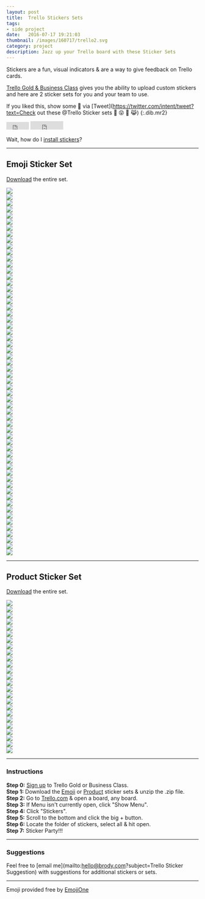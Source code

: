 ```yaml
---
layout: post
title:  Trello Stickers Sets
tags:
- side project
date:   2016-07-17 19:21:03
thumbnail: /images/160717/trello2.svg
category: project
description: Jazz up your Trello board with these Sticker Sets
---
```


Stickers are a fun, visual indicators & are a way to give feedback on Trello cards. 

[Trello Gold & Business Class](https://trello.com/brodymaclean/recommend) gives you the ability to upload custom stickers and here are 2 sticker sets for you and your team to use.

If you liked this, show some 💖 via [Tweet](https://twitter.com/intent/tweet?text=Check out these @Trello Sticker sets 🎉 😝 🎁 😹)
{:.dib.mr2}

<iframe src="https://www.facebook.com/plugins/share_button.php?href=http%3A%2F%2Fbrody.com%2Ftrello-stickers&amp;layout=button&amp;size=small&amp;mobile_iframe=true&amp;width=59&amp;height=20&amp;appId" width="59" height="20" scrolling="no" frameborder="0" allowtransparency="true" kwframeid="1" class="dib mr2"></iframe>
<iframe src="http://c.yvoschaap.com/producthunt/counter.html#href=http%3A%2F%2Fwww.producthunt.com%2Fr%2Fb3ca8dbeac66d7%2F69961&amp;layout=wide" width="86" height="22" scrolling="no" frameborder="0" allowtransparency="true" kwframeid="2" class="dib"></iframe>

Wait, how do I [install stickers](#sticker-instuctions)?

***

## Emoji Sticker Set

[Download](https://github.com/brody/trello-stickers/raw/master/emoji/emoji%20stickers.zip) the entire set.

<div class="row dib">
<div class="w-25 w-20-ns fl pa1 w-25 w-20-ns fl pa1 pa2-ns"><img src="https://raw.githubusercontent.com/brody/trello-stickers/master/emoji/money mouth.png"></div>
<div class="w-25 w-20-ns fl pa1 w-25 w-20-ns fl pa1 pa2-ns"><img src="https://raw.githubusercontent.com/brody/trello-stickers/master/emoji/nerd.png"></div>
<div class="w-25 w-20-ns fl pa1 w-25 w-20-ns fl pa1 pa2-ns"><img src="https://raw.githubusercontent.com/brody/trello-stickers/master/emoji/grinning face with smiling eyes.png"></div>
<div class="w-25 w-20-ns fl pa1 w-25 w-20-ns fl pa1 pa2-ns"><img src="https://raw.githubusercontent.com/brody/trello-stickers/master/emoji/astonished face.png"></div>
<div class="w-25 w-20-ns fl pa1 w-25 w-20-ns fl pa1 pa2-ns"><img src="https://raw.githubusercontent.com/brody/trello-stickers/master/emoji/face savouring delicious food.png"></div>
<div class="w-25 w-20-ns fl pa1 w-25 w-20-ns fl pa1 pa2-ns"><img src="https://raw.githubusercontent.com/brody/trello-stickers/master/emoji/face with stuck-out tongue and winking eye.png"></div>
<div class="w-25 w-20-ns fl pa1 w-25 w-20-ns fl pa1 pa2-ns"><img src="https://raw.githubusercontent.com/brody/trello-stickers/master/emoji/smiling face with heart-shaped eyes.png"></div>
<div class="w-25 w-20-ns fl pa1 w-25 w-20-ns fl pa1 pa2-ns"><img src="https://raw.githubusercontent.com/brody/trello-stickers/master/emoji/white frowning face.png"></div>
<div class="w-25 w-20-ns fl pa1 w-25 w-20-ns fl pa1 pa2-ns"><img src="https://raw.githubusercontent.com/brody/trello-stickers/master/emoji/thinking face.png"></div>
<div class="w-25 w-20-ns fl pa1 w-25 w-20-ns fl pa1 pa2-ns"><img src="https://raw.githubusercontent.com/brody/trello-stickers/master/emoji/dizzy face.png"></div>
<div class="w-25 w-20-ns fl pa1 w-25 w-20-ns fl pa1 pa2-ns"><img src="https://raw.githubusercontent.com/brody/trello-stickers/master/emoji/rolling on the floor laughing.png"></div>
<div class="w-25 w-20-ns fl pa1 w-25 w-20-ns fl pa1 pa2-ns"><img src="https://raw.githubusercontent.com/brody/trello-stickers/master/emoji/face with thermometer.png"></div>
<div class="w-25 w-20-ns fl pa1 w-25 w-20-ns fl pa1 pa2-ns"><img src="https://raw.githubusercontent.com/brody/trello-stickers/master/emoji/face with head-bandage.png"></div>
<div class="w-25 w-20-ns fl pa1 w-25 w-20-ns fl pa1 pa2-ns"><img src="https://raw.githubusercontent.com/brody/trello-stickers/master/emoji/grinning face.png"></div>
<div class="w-25 w-20-ns fl pa1 w-25 w-20-ns fl pa1 pa2-ns"><img src="https://raw.githubusercontent.com/brody/trello-stickers/master/emoji/face palm.png"></div>
<div class="w-25 w-20-ns fl pa1 w-25 w-20-ns fl pa1 pa2-ns"><img src="https://raw.githubusercontent.com/brody/trello-stickers/master/emoji/sign of the horns.png"></div>
<div class="w-25 w-20-ns fl pa1 w-25 w-20-ns fl pa1 pa2-ns"><img src="https://raw.githubusercontent.com/brody/trello-stickers/master/emoji/clapping hands sign.png"></div>
<div class="w-25 w-20-ns fl pa1 w-25 w-20-ns fl pa1 pa2-ns"><img src="https://raw.githubusercontent.com/brody/trello-stickers/master/emoji/thumbs down sign.png"></div>
<div class="w-25 w-20-ns fl pa1 w-25 w-20-ns fl pa1 pa2-ns"><img src="https://raw.githubusercontent.com/brody/trello-stickers/master/emoji/thumbs up sign.png"></div>
<div class="w-25 w-20-ns fl pa1 w-25 w-20-ns fl pa1 pa2-ns"><img src="https://raw.githubusercontent.com/brody/trello-stickers/master/emoji/victory hand.png"></div>
<div class="w-25 w-20-ns fl pa1 w-25 w-20-ns fl pa1 pa2-ns"><img src="https://raw.githubusercontent.com/brody/trello-stickers/master/emoji/ok hand sign.png"></div>
<div class="w-25 w-20-ns fl pa1 w-25 w-20-ns fl pa1 pa2-ns"><img src="https://raw.githubusercontent.com/brody/trello-stickers/master/emoji/father christmas.png"></div>
<div class="w-25 w-20-ns fl pa1 w-25 w-20-ns fl pa1 pa2-ns"><img src="https://raw.githubusercontent.com/brody/trello-stickers/master/emoji/pouting face.png"></div>
<div class="w-25 w-20-ns fl pa1 w-25 w-20-ns fl pa1 pa2-ns"><img src="https://raw.githubusercontent.com/brody/trello-stickers/master/emoji/smiling face with horns.png"></div>
<div class="w-25 w-20-ns fl pa1 w-25 w-20-ns fl pa1 pa2-ns"><img src="https://raw.githubusercontent.com/brody/trello-stickers/master/emoji/reversed hand with middle finger extended.png"></div>
<div class="w-25 w-20-ns fl pa1 w-25 w-20-ns fl pa1 pa2-ns"><img src="https://raw.githubusercontent.com/brody/trello-stickers/master/emoji/construction worker.png"></div>
<div class="w-25 w-20-ns fl pa1 w-25 w-20-ns fl pa1 pa2-ns"><img src="https://raw.githubusercontent.com/brody/trello-stickers/master/emoji/monkey face.png"></div>
<div class="w-25 w-20-ns fl pa1 w-25 w-20-ns fl pa1 pa2-ns"><img src="https://raw.githubusercontent.com/brody/trello-stickers/master/emoji/hear-no-evil monkey.png"></div>
<div class="w-25 w-20-ns fl pa1 w-25 w-20-ns fl pa1 pa2-ns"><img src="https://raw.githubusercontent.com/brody/trello-stickers/master/emoji/see-no-evil monkey.png"></div>
<div class="w-25 w-20-ns fl pa1 w-25 w-20-ns fl pa1 pa2-ns"><img src="https://raw.githubusercontent.com/brody/trello-stickers/master/emoji/speak-no-evil monkey.png"></div>
<div class="w-25 w-20-ns fl pa1 w-25 w-20-ns fl pa1 pa2-ns"><img src="https://raw.githubusercontent.com/brody/trello-stickers/master/emoji/dog.png"></div>
<div class="w-25 w-20-ns fl pa1 w-25 w-20-ns fl pa1 pa2-ns"><img src="https://raw.githubusercontent.com/brody/trello-stickers/master/emoji/dog face.png"></div>
<div class="w-25 w-20-ns fl pa1 w-25 w-20-ns fl pa1 pa2-ns"><img src="https://raw.githubusercontent.com/brody/trello-stickers/master/emoji/grinning cat face with smiling eyes.png"></div>
<div class="w-25 w-20-ns fl pa1 w-25 w-20-ns fl pa1 pa2-ns"><img src="https://raw.githubusercontent.com/brody/trello-stickers/master/emoji/cat face with tears of joy.png"></div>
<div class="w-25 w-20-ns fl pa1 w-25 w-20-ns fl pa1 pa2-ns"><img src="https://raw.githubusercontent.com/brody/trello-stickers/master/emoji/weary cat face.png"></div>
<div class="w-25 w-20-ns fl pa1 w-25 w-20-ns fl pa1 pa2-ns"><img src="https://raw.githubusercontent.com/brody/trello-stickers/master/emoji/bird.png"></div>
<div class="w-25 w-20-ns fl pa1 w-25 w-20-ns fl pa1 pa2-ns"><img src="https://raw.githubusercontent.com/brody/trello-stickers/master/emoji/poop.png"></div>
<div class="w-25 w-20-ns fl pa1 w-25 w-20-ns fl pa1 pa2-ns"><img src="https://raw.githubusercontent.com/brody/trello-stickers/master/emoji/fire.png"></div>
<div class="w-25 w-20-ns fl pa1 w-25 w-20-ns fl pa1 pa2-ns"><img src="https://raw.githubusercontent.com/brody/trello-stickers/master/emoji/party popper.png"></div>
<div class="w-25 w-20-ns fl pa1 w-25 w-20-ns fl pa1 pa2-ns"><img src="https://raw.githubusercontent.com/brody/trello-stickers/master/emoji/gift.png"></div>
<div class="w-25 w-20-ns fl pa1 w-25 w-20-ns fl pa1 pa2-ns"><img src="https://raw.githubusercontent.com/brody/trello-stickers/master/emoji/high voltage sign.png"></div>
<div class="w-25 w-20-ns fl pa1 w-25 w-20-ns fl pa1 pa2-ns"><img src="https://raw.githubusercontent.com/brody/trello-stickers/master/emoji/eggplant.png"></div>
<div class="w-25 w-20-ns fl pa1 w-25 w-20-ns fl pa1 pa2-ns"><img src="https://raw.githubusercontent.com/brody/trello-stickers/master/emoji/cake.png"></div>
<div class="w-25 w-20-ns fl pa1 w-25 w-20-ns fl pa1 pa2-ns"><img src="https://raw.githubusercontent.com/brody/trello-stickers/master/emoji/pencil.png"></div>
<div class="w-25 w-20-ns fl pa1 w-25 w-20-ns fl pa1 pa2-ns"><img src="https://raw.githubusercontent.com/brody/trello-stickers/master/emoji/collision symbol.png"></div>
<div class="w-25 w-20-ns fl pa1 w-25 w-20-ns fl pa1 pa2-ns"><img src="https://raw.githubusercontent.com/brody/trello-stickers/master/emoji/warning sign.png"></div>
<div class="w-25 w-20-ns fl pa1 w-25 w-20-ns fl pa1 pa2-ns"><img src="https://raw.githubusercontent.com/brody/trello-stickers/master/emoji/star.png"></div>
<div class="w-25 w-20-ns fl pa1 w-25 w-20-ns fl pa1 pa2-ns"><img src="https://raw.githubusercontent.com/brody/trello-stickers/master/emoji/email.png"></div>
<div class="w-25 w-20-ns fl pa1 w-25 w-20-ns fl pa1 pa2-ns"><img src="https://raw.githubusercontent.com/brody/trello-stickers/master/emoji/rocket.png"></div>
<div class="w-25 w-20-ns fl pa1 w-25 w-20-ns fl pa1 pa2-ns"><img src="https://raw.githubusercontent.com/brody/trello-stickers/master/emoji/balloon.png"></div>
<div class="w-25 w-20-ns fl pa1 w-25 w-20-ns fl pa1 pa2-ns"><img src="https://raw.githubusercontent.com/brody/trello-stickers/master/emoji/money with wings.png"></div>
<div class="w-25 w-20-ns fl pa1 w-25 w-20-ns fl pa1 pa2-ns"><img src="https://raw.githubusercontent.com/brody/trello-stickers/master/emoji/banknote with dollar sign.png"></div>
<div class="w-25 w-20-ns fl pa1 w-25 w-20-ns fl pa1 pa2-ns"><img src="https://raw.githubusercontent.com/brody/trello-stickers/master/emoji/heavy exclamation mark symbol.png"></div>
<div class="w-25 w-20-ns fl pa1 w-25 w-20-ns fl pa1 pa2-ns"><img src="https://raw.githubusercontent.com/brody/trello-stickers/master/emoji/white heavy check mark.png"></div>
<div class="w-25 w-20-ns fl pa1 w-25 w-20-ns fl pa1 pa2-ns"><img src="https://raw.githubusercontent.com/brody/trello-stickers/master/emoji/negative squared cross mark.png"></div>
<div class="w-25 w-20-ns fl pa1 w-25 w-20-ns fl pa1 pa2-ns"><img src="https://raw.githubusercontent.com/brody/trello-stickers/master/emoji/double exclamation mark.png"></div>
<div class="w-25 w-20-ns fl pa1 w-25 w-20-ns fl pa1 pa2-ns"><img src="https://raw.githubusercontent.com/brody/trello-stickers/master/emoji/no entry sign.png"></div>
<div class="w-25 w-20-ns fl pa1 w-25 w-20-ns fl pa1 pa2-ns"><img src="https://raw.githubusercontent.com/brody/trello-stickers/master/emoji/black question mark ornament.png"></div>
<div class="w-25 w-20-ns fl pa1 w-25 w-20-ns fl pa1 pa2-ns"><img src="https://raw.githubusercontent.com/brody/trello-stickers/master/emoji/100.png"></div>
<div class="w-25 w-20-ns fl pa1 w-25 w-20-ns fl pa1 pa2-ns"><img src="https://raw.githubusercontent.com/brody/trello-stickers/master/emoji/heavy black heart.png"></div>
</div>

***

## Product Sticker Set

[Download](https://github.com/brody/trello-stickers/raw/master/product/product%20stickers.zip) the entire set.

<div class="row dib">
<div class="w-25 w-20-ns fl pa1 w-25 w-20-ns fl pa1 pa2-ns"><img src="https://raw.githubusercontent.com/brody/trello-stickers/master/product/facebook.png"></div>
<div class="w-25 w-20-ns fl pa1 w-25 w-20-ns fl pa1 pa2-ns"><img src="https://raw.githubusercontent.com/brody/trello-stickers/master/product/snapchat.png"></div>
<div class="w-25 w-20-ns fl pa1 w-25 w-20-ns fl pa1 pa2-ns"><img src="https://raw.githubusercontent.com/brody/trello-stickers/master/product/instagram.png"></div>
<div class="w-25 w-20-ns fl pa1 w-25 w-20-ns fl pa1 pa2-ns"><img src="https://raw.githubusercontent.com/brody/trello-stickers/master/product/linkedin.png"></div>
<div class="w-25 w-20-ns fl pa1 w-25 w-20-ns fl pa1 pa2-ns"><img src="https://raw.githubusercontent.com/brody/trello-stickers/master/product/youtube.png"></div>
<div class="w-25 w-20-ns fl pa1 w-25 w-20-ns fl pa1 pa2-ns"><img src="https://raw.githubusercontent.com/brody/trello-stickers/master/product/twitter.png"></div>
<div class="w-25 w-20-ns fl pa1 w-25 w-20-ns fl pa1 pa2-ns"><img src="https://raw.githubusercontent.com/brody/trello-stickers/master/product/tumblr.png"></div>
<div class="w-25 w-20-ns fl pa1 w-25 w-20-ns fl pa1 pa2-ns"><img src="https://raw.githubusercontent.com/brody/trello-stickers/master/product/dropbox.png"></div>
<div class="w-25 w-20-ns fl pa1 w-25 w-20-ns fl pa1 pa2-ns"><img src="https://raw.githubusercontent.com/brody/trello-stickers/master/product/buffer.png"></div>
<div class="w-25 w-20-ns fl pa1 w-25 w-20-ns fl pa1 pa2-ns"><img src="https://raw.githubusercontent.com/brody/trello-stickers/master/product/whatsapp.png"></div>
<div class="w-25 w-20-ns fl pa1 w-25 w-20-ns fl pa1 pa2-ns"><img src="https://raw.githubusercontent.com/brody/trello-stickers/master/product/vimeo.png"></div>
<div class="w-25 w-20-ns fl pa1 w-25 w-20-ns fl pa1 pa2-ns"><img src="https://raw.githubusercontent.com/brody/trello-stickers/master/product/skype.png"></div>
<div class="w-25 w-20-ns fl pa1 w-25 w-20-ns fl pa1 pa2-ns"><img src="https://raw.githubusercontent.com/brody/trello-stickers/master/product/pinterest.png"></div>
<div class="w-25 w-20-ns fl pa1 w-25 w-20-ns fl pa1 pa2-ns"><img src="https://raw.githubusercontent.com/brody/trello-stickers/master/product/reddit.png"></div>
<div class="w-25 w-20-ns fl pa1 w-25 w-20-ns fl pa1 pa2-ns"><img src="https://raw.githubusercontent.com/brody/trello-stickers/master/product/dribbble.png"></div>
<div class="w-25 w-20-ns fl pa1 w-25 w-20-ns fl pa1 pa2-ns"><img src="https://raw.githubusercontent.com/brody/trello-stickers/master/product/wordpress.png"></div>
<div class="w-25 w-20-ns fl pa1 w-25 w-20-ns fl pa1 pa2-ns"><img src="https://raw.githubusercontent.com/brody/trello-stickers/master/product/twitch.png"></div>
<div class="w-25 w-20-ns fl pa1 w-25 w-20-ns fl pa1 pa2-ns"><img src="https://raw.githubusercontent.com/brody/trello-stickers/master/product/octocat.png"></div>
<div class="w-25 w-20-ns fl pa1 w-25 w-20-ns fl pa1 pa2-ns"><img src="https://raw.githubusercontent.com/brody/trello-stickers/master/product/github.png"></div>
<div class="w-25 w-20-ns fl pa1 w-25 w-20-ns fl pa1 pa2-ns"><img src="https://raw.githubusercontent.com/brody/trello-stickers/master/product/html5.png"></div>
<div class="w-25 w-20-ns fl pa1 w-25 w-20-ns fl pa1 pa2-ns"><img src="https://raw.githubusercontent.com/brody/trello-stickers/master/product/css3.png"></div>
<div class="w-25 w-20-ns fl pa1 w-25 w-20-ns fl pa1 pa2-ns"><img src="https://raw.githubusercontent.com/brody/trello-stickers/master/product/javascript.png"></div>
<div class="w-25 w-20-ns fl pa1 w-25 w-20-ns fl pa1 pa2-ns"><img src="https://raw.githubusercontent.com/brody/trello-stickers/master/product/linux.png"></div>
<div class="w-25 w-20-ns fl pa1 w-25 w-20-ns fl pa1 pa2-ns"><img src="https://raw.githubusercontent.com/brody/trello-stickers/master/product/apple.png"></div>
<div class="w-25 w-20-ns fl pa1 w-25 w-20-ns fl pa1 pa2-ns cf"><img src="https://raw.githubusercontent.com/brody/trello-stickers/master/product/android.png"></div>
</div>

***

### Instructions

**Step 0:** [Sign up](https://trello.com/brodymaclean/recommend) to Trello Gold or Business Class.  
**Step 1:** Download the [Emoji](https://github.com/brody/trello-stickers/raw/master/emoji/emoji%20stickers.zip) or [Product](https://github.com/brody/trello-stickers/raw/master/product/product%20stickers.zip) sticker sets & unzip the .zip file.  
**Step 2:** Go to [Trello.com](https://trello.com/) & open a board, any board.  
**Step 3:** If Menu isn't currently open, click "Show Menu".  
**Step 4:** Click "Stickers".  
**Step 5:** Scroll to the bottom and click the big + button.  
**Step 6:** Locate the folder of stickers, select all & hit open.  
**Step 7:** Sticker Party!!!

***

### Suggestions

Feel free to [email me](mailto:hello@brody.com?subject=Trello Sticker Suggestion) with suggestions for additional stickers or sets.

***

Emoji provided free by [EmojiOne](http://emojione.com/)
